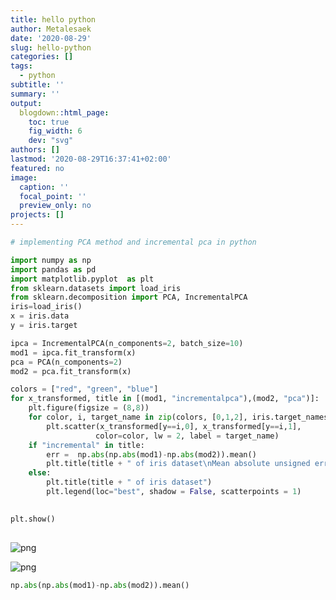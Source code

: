 ```yaml
---
title: hello python
author: Metalesaek
date: '2020-08-29'
slug: hello-python
categories: []
tags:
  - python
subtitle: ''
summary: ''
output:
  blogdown::html_page:
    toc: true
    fig_width: 6
    dev: "svg"
authors: []
lastmod: '2020-08-29T16:37:41+02:00'
featured: no
image:
  caption: ''
  focal_point: ''
  preview_only: no
projects: []
---
```


```python
# implementing PCA method and incremental pca in python
```


```python
import numpy as np
import pandas as pd
import matplotlib.pyplot  as plt
from sklearn.datasets import load_iris
from sklearn.decomposition import PCA, IncrementalPCA
iris=load_iris()
x = iris.data
y = iris.target
```


```python
ipca = IncrementalPCA(n_components=2, batch_size=10)
mod1 = ipca.fit_transform(x)
pca = PCA(n_components=2)
mod2 = pca.fit_transform(x)
```


```python
colors = ["red", "green", "blue"]
for x_transformed, title in [(mod1, "incrementalpca"),(mod2, "pca")]:
    plt.figure(figsize = (8,8))
    for color, i, target_name in zip(colors, [0,1,2], iris.target_names):
        plt.scatter(x_transformed[y==i,0], x_transformed[y==i,1],
                   color=color, lw = 2, label = target_name)
    if "incremental" in title:
        err =  np.abs(np.abs(mod1)-np.abs(mod2)).mean()
        plt.title(title + " of iris dataset\nMean absolute unsigned error")
    else:
        plt.title(title + " of iris dataset")
        plt.legend(loc="best", shadow = False, scatterpoints = 1)
        

plt.show()
        
```


![png](/img/python_img/pcanetbook_files/pcanetbook_3_0.png)



![png](/img/python_img/pcanetbook_files/pcanetbook_3_1.png)



```python
np.abs(np.abs(mod1)-np.abs(mod2)).mean()
```


```python

```
